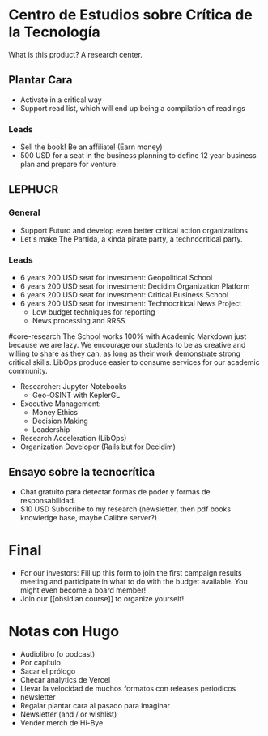 # Centro de Estudios sobre Crítica de la Tecnología
What is this product? A research center.

## Plantar Cara
- Activate in a critical way
- Support read list, which will end up being a compilation of readings
### Leads
- Sell the book! Be an affiliate! (Earn money)
- 500 USD for a seat in the business planning to define 12 year business plan and prepare for venture.

## LEPHUCR
### General
- Support Futuro and develop even better critical action organizations
- Let's make The Partida, a kinda pirate party, a technocritical party.

### Leads
- 6 years 200 USD seat for investment: Geopolitical School
- 6 years 200 USD seat for investment: Decidim Organization Platform
- 6 years 200 USD seat for investment: Critical Business School
- 6 years 200 USD seat for investment: Technocritical News Project
    - Low budget techniques for reporting
    - News processing and RRSS

#core-research
The School works 100% with Academic Markdown just because we are lazy. We encourage our students to be as creative and willing to share as they can, as long as their work demonstrate strong critical skills.
LibOps produce easier to consume services for our academic community.

- Researcher: Jupyter Notebooks
    - Geo-OSINT with KeplerGL
- Executive Management:
    - Money Ethics
    - Decision Making
    - Leadership
- Research Acceleration (LibOps)
- Organization Developer (Rails but for Decidim)

## Ensayo sobre la tecnocrítica
- Chat gratuito para detectar formas de poder y formas de responsabilidad.
- $10 USD Subscribe to my research (newsletter, then pdf books knowledge base, maybe Calibre server?)

# Final
- For our investors: Fill up this form to join the first campaign results meeting and participate in what to do with the budget available. You might even become a board member!
- Join our [[obsidian course]] to organize yourself!

# Notas con Hugo
- Audiolibro (o podcast)
- Por capítulo
- Sacar el prólogo
- Checar analytics de Vercel
- Llevar la velocidad de muchos formatos con releases periodicos
- newsletter
- Regalar plantar cara al pasado para imaginar
- Newsletter (and / or wishlist)
- Vender merch de Hi-Bye